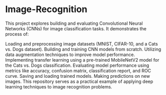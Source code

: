 # Image-Recognition
This project explores building and evaluating Convolutional Neural Networks (CNNs) for image classification tasks. It demonstrates the process of:

Loading and preprocessing image datasets (MNIST, CIFAR-10, and a Cats vs. Dogs dataset).
Building and training CNN models from scratch.
Utilizing data augmentation techniques to improve model performance.
Implementing transfer learning using a pre-trained MobileNetV2 model for the Cats vs. Dogs classification.
Evaluating model performance using metrics like accuracy, confusion matrix, classification report, and ROC curve.
Saving and loading trained models.
Making predictions on new images.
This repository serves as a practical example of applying deep learning techniques to image recognition problems.
